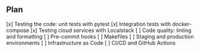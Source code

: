 ## Plan 

[x] Testing the code: unit tests with pytest
[x] Integration tests with docker-compose 
[x] Testing cloud services with Localstack
[ ] Code quality: linting and formatting
[ ] Pre-commit hooks 
[ ] Makefiles
[ ] Staging and production environments
[ ] Infrastructure as Code
[ ] CI/CD and GitHub Actions
